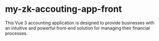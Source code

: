 # my-zk-accouting-app-front
This Vue 3 accounting application is designed to provide businesses with an intuitive and powerful front-end solution for managing their financial processes.
